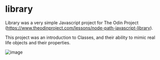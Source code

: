 # library

Library was a very simple Javascript project for The Odin Project (https://www.theodinproject.com/lessons/node-path-javascript-library).

This project was an introduction to Classes, and their ability to mimic real life objects and their properties.

![image](https://github.com/user-attachments/assets/ec8cde26-f176-448a-9f5d-85daa52cccdb)
